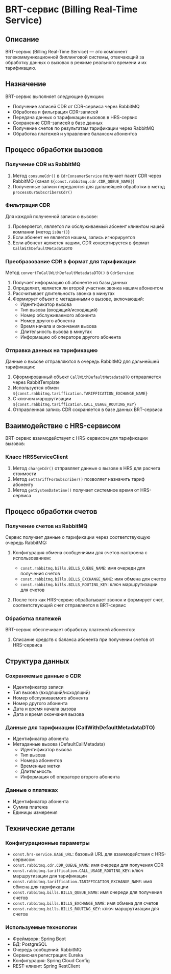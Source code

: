 # BRT-сервис (Billing Real-Time Service)

## Описание

BRT-сервис (Billing Real-Time Service) — это компонент телекоммуникационной биллинговой системы, отвечающий за обработку данных о вызовах в режиме реального времени и их тарификацию.

## Назначение

BRT-сервис выполняет следующие функции:
- Получение записей CDR  от CDR-сервиса через RabbitMQ
- Обработка и фильтрация CDR-записей
- Передача данных о тарификации вызовов в HRS-сервис
- Сохранение CDR-записей в базе данных 
- Получение счетов по результатам тарификации через RabbitMQ
- Обработка платежей и управление балансом абонентов

## Процесс обработки вызовов

### Получение CDR из RabbitMQ

1. Метод `consumeCdr()` в `CdrConsumerService` получает пакет CDR через RabbitMQ (канал `${const.rabbitmq.cdr.CDR_QUEUE_NAME}`)
2. Полученные записи передаются для дальнейшей обработки в метод `processOurSubscribersCdr()`

### Фильтрация CDR

Для каждой полученной записи о вызове:

1. Проверяется, является ли обслуживаемый абонент клиентом нашей компании (метод `isOur()`)
2. Если абонент не является нашим, запись игнорируется
3. Если абонент является нашим, CDR конвертируется в формат `CallWithDefaultMetadataDTO`

### Преобразование CDR в формат для тарификации

Метод `convertToCallWithDefaultMetadataDTO()` в `CdrService`:

1. Получает информацию об абоненте из базы данных
2. Определяет, является ли второй участник звонка нашим абонентом
3. Рассчитывает длительность звонка в минутах
4. Формирует объект с метаданными о вызове, включающий:
   - Идентификатор вызова
   - Тип вызова (входящий/исходящий)
   - Номер обслуживаемого абонента
   - Номер другого абонента
   - Время начала и окончания вызова
   - Длительность вызова в минутах
   - Информацию об операторе другого абонента

### Отправка данных на тарификацию

Данные о вызове отправляются в очередь RabbitMQ для дальнейшей тарификации:

1. Сформированный объект `CallWithDefaultMetadataDTO` отправляется через RabbitTemplate
2. Используется обмен `${const.rabbitmq.tariffication.TARIFFICATION_EXCHANGE_NAME}`
3. С ключом маршрутизации `${const.rabbitmq.tariffication.CALL_USAGE_ROUTING_KEY}`
4. Отправленная запись CDR сохраняется в базе данных BRT-сервиса

## Взаимодействие с HRS-сервисом

BRT-сервис взаимодействует с HRS-сервисом для тарификации вызовов:

### Класс HRSServiceClient

1. Метод `chargeCdr()` отправляет данные о вызове в HRS для расчета стоимости
2. Метод `setTariffForSubscriber()` позволяет назначить тариф абоненту
3. Метод `getSystemDatetime()` получает системное время от HRS-сервиса

## Процесс обработки счетов

### Получение счетов из RabbitMQ

Сервис получает данные о тарификации через соответствующую очередь RabbitMQ:

1. Конфигурация обмена сообщениями для счетов настроена с использованием:
   - `const.rabbitmq.bills.BILLS_QUEUE_NAME`: имя очереди для получения счетов
   - `const.rabbitmq.bills.BILLS_EXCHANGE_NAME`: имя обмена для счетов
   - `const.rabbitmq.bills.BILLS_ROUTING_KEY`: ключ маршрутизации для счетов

2. После того как HRS-сервис обрабатывает звонок и формирует счет, соответствующий счет отправляется в BRT-сервис

### Обработка платежей

BRT-сервис обеспечивает обработку платежей абонентов:

1. Списание средств с баланса абонента при получении счетов от HRS-сервиса

## Структура данных

### Сохраняемые данные о CDR

- Идентификатор записи
- Тип вызова (входящий/исходящий)
- Номер обслуживаемого абонента
- Номер другого абонента
- Дата и время начала вызова
- Дата и время окончания вызова

### Данные для тарификации (CallWithDefaultMetadataDTO)

- Идентификатор абонента
- Метаданные вызова (DefaultCallMetadata)
  - Идентификатор вызова
  - Тип вызова
  - Номера абонентов
  - Временные метки
  - Длительность
  - Информация об операторе второго абонента

### Данные о платежах

- Идентификатор абонента
- Сумма платежа
- Единицы измерения

## Технические детали

### Конфигурационные параметры

- `const.hrs-service.BASE_URL`: базовый URL для взаимодействия с HRS-сервисом
- `const.rabbitmq.cdr.CDR_QUEUE_NAME`: имя очереди для получения CDR
- `const.rabbitmq.tariffication.CALL_USAGE_ROUTING_KEY`: ключ маршрутизации для тарификации
- `const.rabbitmq.tariffication.TARIFFICATION_EXCHANGE_NAME`: имя обмена для тарификации
- `const.rabbitmq.bills.BILLS_QUEUE_NAME`: имя очереди для получения счетов
- `const.rabbitmq.bills.BILLS_EXCHANGE_NAME`: имя обмена для счетов
- `const.rabbitmq.bills.BILLS_ROUTING_KEY`: ключ маршрутизации для счетов

### Используемые технологии

- Фреймворк: Spring Boot
- БД: PostgreSQL
- Очередь сообщений: RabbitMQ
- Сервисная регистрация: Eureka
- Конфигурация: Spring Cloud Config
- REST-клиент: Spring RestClient
